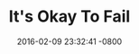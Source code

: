 ---
layout: post
title:  "It's Okay To Fail"
date:   2016-02-09 23:32:41 -0800
categories: jekyll update
---
